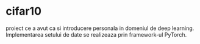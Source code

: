 # cifar10
proiect ce a avut ca si introducere personala in domeniul de deep learning.
Implementarea setului de date se realizeaza prin framework-ul PyTorch.
